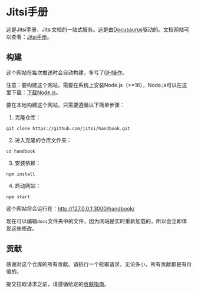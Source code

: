 # Jitsi手册

这是Jitsi手册，Jitsi文档的一站式服务。这是由[Docusaurus](https://docusaurus.io/)驱动的。文档网站可以查看：[Jitsi手册](https://jitsi.github.io/handbook/)。

## 构建

这个网站在每次推送时会自动构建，多亏了[GH操作](https://github.com/jitsi/handbook/blob/master/.github/workflows/gh-pages.yml)。

注意：要构建这个网站，需要在系统上安装Node.js（>=16），Node.js可以在这里下载：[下载Node.js](https://nodejs.org/en/download/)。

要在本地构建这个网站，只需要遵循以下简单步骤：

1. 克隆仓库：

```shell
git clone https://github.com/jitsi/handbook.git
```

2. 进入克隆的仓库文件夹：

```shell
cd handbook
```

3. 安装依赖：

```shell
npm install
```

4. 启动网站：

```shell
npm start
```

这个网站将会运行在：http://127.0.0.1:3000/handbook/

现在可以编辑`docs`文件夹中的文件，因为网站是实时重新加载的，所以会立即体现这些修改。

## 贡献

感谢对这个仓库的所有贡献。请执行一个拉取请求，无论多小，所有贡献都是有价值的。

提交拉取请求之前，请遵循给定的[贡献指南](https://jitsi.github.io/handbook/docs/dev-guide/dev-guide-contributing)。

